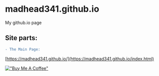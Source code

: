 # madhead341.github.io
My github.io page



## Site parts:
```diff
- The Main Page:
``` 
[https://madhead341.github.io/](https://madhead341.github.io/index.html)

[!["Buy Me A Coffee"](https://www.buymeacoffee.com/assets/img/custom_images/orange_img.png)](https://www.buymeacoffee.com/losr/)
